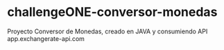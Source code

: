 # challengeONE-conversor-monedas
Proyecto Conversor de Monedas, creado en JAVA y consumiendo API app.exchangerate-api.com
